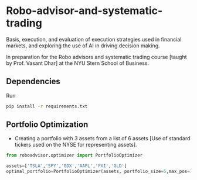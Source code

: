 # Robo-advisor-and-systematic-trading
Basis, execution, and evaluation of execution strategies used in financial markets, and exploring the use of AI in driving decision making.

In preparation for the Robo advisors and systematic trading course [taught by Prof. Vasant Dhar] at the NYU Stern School of Business.

## Dependencies
Run 
```bash
pip install -r requirements.txt
```

## Portfolio Optimization
- Creating a portfolio with 3 assets from a list of 6 assets [Use of standard tickers used on the NYSE for representing assets].
```python
from roboadvisor.optimizer import PortfolioOptimizer

assets=['TSLA','SPY','GDX','AAPL','FXI','GLD']
optimal_portfolio=PortfolioOptimizer(assets, portfolio_size=5,max_pos=1.0, min_pos=0.0)
```
